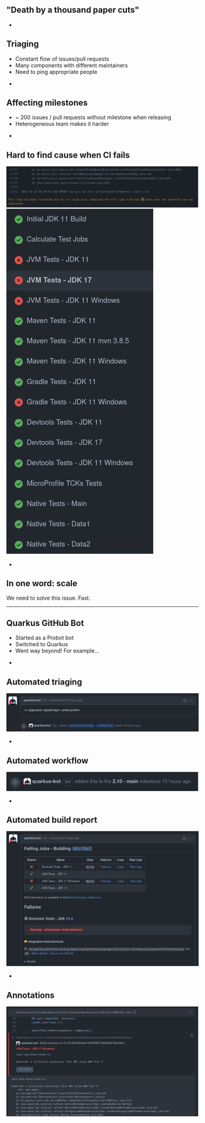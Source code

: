 ## "Death by a thousand paper cuts"

-

## Triaging

* Constant flow of issues/pull requests
* Many components with different maintainers
* Need to ping appropriate people

-

## Affecting milestones

* ~ 200 issues / pull requests without milestone when releasing
* Heterogeneous team makes it harder

-

## Hard to find cause when CI fails

![](images/long-log-file.png)
![](images/complex-build.png)

-

## In one word: scale

We need to solve this issue. Fast.

---

## Quarkus GitHub Bot

* Started as a Probot bot
* Switched to Quarkus
* Went way beyond! For example...

-

## Automated triaging

![](images/triaging.png)

-

## Automated workflow

![](images/workflow.png)

-

## Automated build report

![](images/build-report.png)

-

## Annotations

![](images/build-report-annotation.png)
